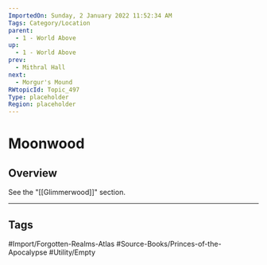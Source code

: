 ```yaml
---
ImportedOn: Sunday, 2 January 2022 11:52:34 AM
Tags: Category/Location
parent:
  - 1 - World Above
up:
  - 1 - World Above
prev:
  - Mithral Hall
next:
  - Morgur's Mound
RWtopicId: Topic_497
Type: placeholder
Region: placeholder
---
```

# Moonwood
## Overview
See the "[[Glimmerwood]]" section.


---
## Tags
#Import/Forgotten-Realms-Atlas #Source-Books/Princes-of-the-Apocalypse #Utility/Empty

